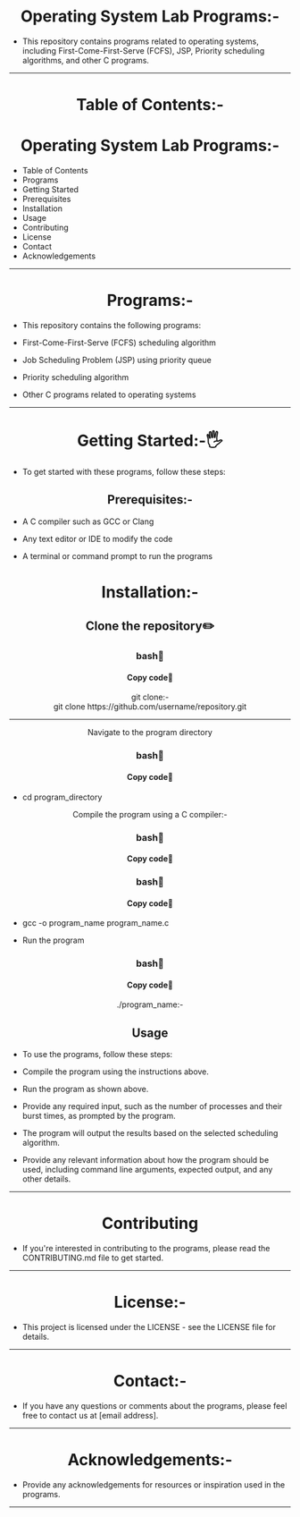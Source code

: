 <h1 align="center">Operating System Lab Programs:-</h1>

- This repository contains programs related to operating systems, including First-Come-First-Serve (FCFS), JSP, Priority scheduling algorithms, and other C programs.
<hr>
<h1 align="center">Table of Contents:-</h1>

<h1 align="center">Operating System Lab Programs:-</h1>

- Table of Contents
- Programs
- Getting Started
- Prerequisites
- Installation
- Usage
- Contributing
- License
- Contact
- Acknowledgements
<hr>
<h1 align="center">Programs:-</h1>

- This repository contains the following programs:

- First-Come-First-Serve (FCFS) scheduling algorithm

- Job Scheduling Problem (JSP) using priority queue

- Priority scheduling algorithm

- Other C programs related to operating systems
<hr>

<h1 align="center" >Getting Started:-🖐️</h1>

- To get started with these programs, follow these steps:

<h2 align="center">Prerequisites:-</h2>

- A C compiler such as GCC or Clang

- Any text editor or IDE to modify the code

- A terminal or command prompt to run the programs

<h1 align="center">Installation:-</h1>

<h2 align="center" >Clone the repository✏️</h2>
<h3 align="center" >bash📖</h3>
<h4 align="center" >Copy code📝</h4>

<p align="center">git clone:-<br> git clone https://github.com/username/repository.git</p><hr>



<p align="center">Navigate to the program directory</p>

<h3 align="center" >bash📖</h3>
<h4 align="center" >Copy code📝</h4>

- cd program_directory

<p align="center"> Compile the program using a C compiler:-</p>

<h3 align="center" >bash📖</h3>
<h4 align="center" >Copy code📝</h4><h3 align="center" >bash📖</h3>
<h4 align="center" >Copy code📝</h4>

- gcc -o program_name program_name.c

- Run the program

<h3 align="center" >bash📖</h3>
<h4 align="center" >Copy code📝</h4>

<p align="center">./program_name:-</p>

<h2 align="center">Usage</h2>

- To use the programs, follow these steps:

- Compile the program using the instructions above.

- Run the program as shown above.

- Provide any required input, such as the number of processes and their burst times, as prompted by the program.

- The program will output the results based on the selected scheduling algorithm.

- Provide any relevant information about how the program should be used, including command line arguments, expected output, and any other details.
<hr>
<h1 align="center">Contributing</h1>

- If you're interested in contributing to the programs, please read the CONTRIBUTING.md file to get started.
<hr>
<h1 align="center">License:-</h1>

- This project is licensed under the LICENSE - see the LICENSE file for details.
<hr>
<h1 align="center">Contact:-</h1>

- If you have any questions or comments about the programs, please feel free to contact us at [email address].
<hr>
<h1 align="center">Acknowledgements:-</h1>

- Provide any acknowledgements for resources or inspiration used in the programs.
<hr>
